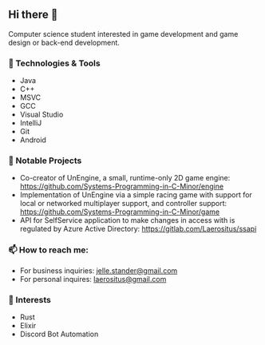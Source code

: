 ## Hi there 👋


Computer science student interested in game development and game design or back-end development.

### 🔧 Technologies & Tools
- Java
- C++
- MSVC
- GCC
- Visual Studio
- IntelliJ
- Git
- Android

### 🚀 Notable Projects
- Co-creator of UnEngine, a small, runtime-only 2D game engine: https://github.com/Systems-Programming-in-C-Minor/engine
- Implementation of UnEngine via a simple racing game with support for local or networked multiplayer support, and controller support: https://github.com/Systems-Programming-in-C-Minor/game
- API for SelfService application to make changes in access with is regulated by Azure Active Directory: https://gitlab.com/Laerositus/ssapi

### 📫 How to reach me:
- For business inquiries: jelle.stander@gmail.com
- For personal inquires: laerositus@gmail.com

### 🔭 Interests
- Rust
- Elixir
- Discord Bot Automation

<!--
### 🌱 Currently developing
- 
-->


<!--
**Laerositus/Laerositus** is a ✨ _special_ ✨ repository because its `README.md` (this file) appears on your GitHub profile.

Here are some ideas to get you started:

- 🔭 I’m currently working on ...
- 🌱 I’m currently learning ...
- 👯 I’m looking to collaborate on ...
- 🤔 I’m looking for help with ...
- 💬 Ask me about ...
- 📫 How to reach me: ...
- 😄 Pronouns: ...
- ⚡ Fun fact: ...
-->
